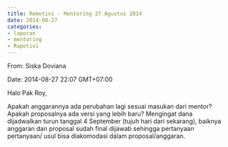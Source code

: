 ```yaml
---
title: Remotivi - Mentoring 27 Agustus 2014
date: 2014-08-27
categories:
- laporan
- mentoring
- Rapotivi
---
```


From: Siska Doviana 

Date: 2014-08-27 22:07 GMT+07:00

Halo Pak Roy, 

Apakah anggarannya ada perubahan lagi sesuai masukan dari mentor? 
Apakah proposalnya ada versi yang lebih baru? Mengingat dana dijadwalkan turun tanggal 4 September (tujuh hari dari sekarang), baiknya anggaran dan proposal sudah final dijawab sehingga pertanyaan pertanyaan/ usul bisa diakomodasi dalam proposal/anggaran.
